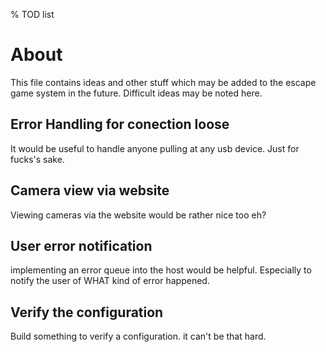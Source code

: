 % TOD list

# About

This file contains ideas and other stuff which may be added to the escape game
system in the future. Difficult ideas may be noted here. 

## Error Handling for conection loose

It would be useful to handle anyone pulling at any usb device. Just for fucks's
sake.

## Camera view via website

Viewing cameras via the website would be rather nice too eh?

## User error notification

implementing an error queue into the host would be helpful. Especially to notify
the user of WHAT kind of error happened.

## Verify the configuration

Build something to verify a configuration. it can't be that hard. 
